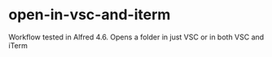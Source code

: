 # open-in-vsc-and-iterm
Workflow tested in Alfred 4.6. Opens a folder in just VSC or in both VSC and iTerm
